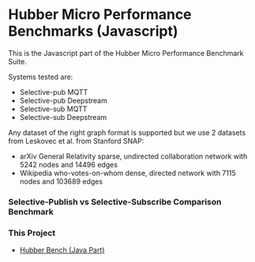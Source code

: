 # Hubber Micro Performance Benchmarks (Javascript)

This is the Javascript part of the Hubber Micro Performance Benchmark Suite. 

Systems tested are:
* Selective-pub MQTT
* Selective-pub Deepstream
* Selective-sub MQTT
* Selective-sub Deepstream

Any dataset of the right graph format is supported but we use 2 datasets from Leskovec et al. from Stanford SNAP:
* arXiv General Relativity sparse, undirected collaboration network with 5242 nodes and 14496 edges
* Wikipedia who-votes-on-whom dense, directed network with 7115 nodes and 103689 edges

### Selective-Publish vs Selective-Subscribe Comparison Benchmark

### This Project
* [Hubber Bench (Java Part)](https://github.com/eugenesiow/hubber-bench)
